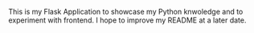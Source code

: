 This is my Flask Application to showcase my Python knwoledge and to experiment with frontend. I hope to improve my README at a later date.
